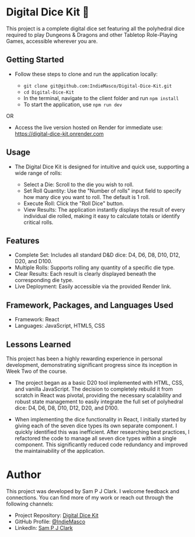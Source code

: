 # Digital Dice Kit 🎲

This project is a complete digital dice set featuring all the polyhedral dice required to play Dungeons & Dragons and other Tabletop Role-Playing Games, accessible wherever you are.

## Getting Started

- Follow these steps to clone and run the application locally:

  - `git clone git@github.com:IndieMasco/Digital-Dice-Kit.git`
  - `cd Digital-Dice-Kit`
  - In the terminal, navigate to the client folder and run `npm install`
  - To start the application, use `npm run dev`

OR

- Access the live version hosted on Render for immediate use: https://digital-dice-kit.onrender.com

## Usage

- The Digital Dice Kit is designed for intuitive and quick use, supporting a wide range of rolls:

  - Select a Die: Scroll to the die you wish to roll.
  - Set Roll Quantity: Use the "Number of rolls" input field to specify how many dice you want to roll. The default is 1 roll.
  - Execute Roll: Click the "Roll Dice" button.
  - View Results: The application instantly displays the result of every individual die rolled, making it easy to calculate totals or identify critical rolls.

## Features

- Complete Set: Includes all standard D&D dice: D4, D6, D8, D10, D12, D20, and D100.
- Multiple Rolls: Supports rolling any quantity of a specific die type.
- Clear Results: Each result is clearly displayed beneath the corresponding die type.
- Live Deployment: Easily accessible via the provided Render link.

## Framework, Packages, and Languages Used

- Framework: React
- Languages: JavaScript, HTML5, CSS

## Lessons Learned

This project has been a highly rewarding experience in personal development, demonstrating significant progress since its inception in Week Two of the course.

- The project began as a basic D20 tool implemented with HTML, CSS, and vanilla JavaScript. The decision to completely rebuild it from scratch in React was pivotal, providing the necessary scalability and robust state management to easily integrate the full set of polyhedral dice: D4, D6, D8, D10, D12, D20, and D100.

- When implementing the dice functionality in React, I initially started by giving each of the seven dice types its own separate component. I quickly identified this was inefficient. After researching best practices, I refactored the code to manage all seven dice types within a single component. This significantly reduced code redundancy and improved the maintainability of the application.

# Author

This project was developed by Sam P J Clark.
I welcome feedback and connections. You can find more of my work or reach out through the following channels:

- Project Repository: [Digital Dice Kit](https://github.com/IndieMasco/Digital-Dice-Kit)
- GitHub Profile: [@IndieMasco](https://github.com/IndieMasco)
- LinkedIn: [Sam P J Clark](https://www.linkedin.com/in/sam-p-j-clark/)
